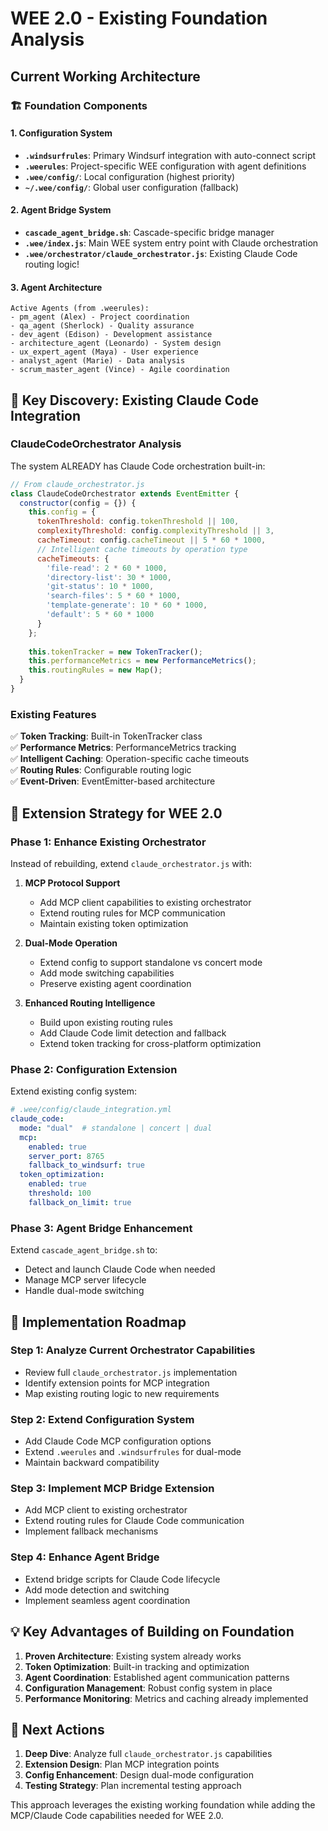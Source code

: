 # WEE 2.0 - Existing Foundation Analysis

## Current Working Architecture

### 🏗️ **Foundation Components**

#### 1. Configuration System
- **`.windsurfrules`**: Primary Windsurf integration with auto-connect script
- **`.weerules`**: Project-specific WEE configuration with agent definitions
- **`.wee/config/`**: Local configuration (highest priority)
- **`~/.wee/config/`**: Global user configuration (fallback)

#### 2. Agent Bridge System
- **`cascade_agent_bridge.sh`**: Cascade-specific bridge manager
- **`.wee/index.js`**: Main WEE system entry point with Claude orchestration
- **`.wee/orchestrator/claude_orchestrator.js`**: Existing Claude Code routing logic!

#### 3. Agent Architecture
```
Active Agents (from .weerules):
- pm_agent (Alex) - Project coordination
- qa_agent (Sherlock) - Quality assurance  
- dev_agent (Edison) - Development assistance
- architecture_agent (Leonardo) - System design
- ux_expert_agent (Maya) - User experience
- analyst_agent (Marie) - Data analysis
- scrum_master_agent (Vince) - Agile coordination
```

## 🎯 **Key Discovery: Existing Claude Code Integration**

### ClaudeCodeOrchestrator Analysis
The system ALREADY has Claude Code orchestration built-in:

```javascript
// From claude_orchestrator.js
class ClaudeCodeOrchestrator extends EventEmitter {
  constructor(config = {}) {
    this.config = {
      tokenThreshold: config.tokenThreshold || 100,
      complexityThreshold: config.complexityThreshold || 3,
      cacheTimeout: config.cacheTimeout || 5 * 60 * 1000,
      // Intelligent cache timeouts by operation type
      cacheTimeouts: {
        'file-read': 2 * 60 * 1000,
        'directory-list': 30 * 1000,
        'git-status': 10 * 1000,
        'search-files': 5 * 60 * 1000,
        'template-generate': 10 * 60 * 1000,
        'default': 5 * 60 * 1000
      }
    };
    
    this.tokenTracker = new TokenTracker();
    this.performanceMetrics = new PerformanceMetrics();
    this.routingRules = new Map();
  }
}
```

### Existing Features
✅ **Token Tracking**: Built-in TokenTracker class  
✅ **Performance Metrics**: PerformanceMetrics tracking  
✅ **Intelligent Caching**: Operation-specific cache timeouts  
✅ **Routing Rules**: Configurable routing logic  
✅ **Event-Driven**: EventEmitter-based architecture  

## 🔧 **Extension Strategy for WEE 2.0**

### Phase 1: Enhance Existing Orchestrator
Instead of rebuilding, extend `claude_orchestrator.js` with:

1. **MCP Protocol Support**
   - Add MCP client capabilities to existing orchestrator
   - Extend routing rules for MCP communication
   - Maintain existing token optimization

2. **Dual-Mode Operation**
   - Extend config to support standalone vs concert mode
   - Add mode switching capabilities
   - Preserve existing agent coordination

3. **Enhanced Routing Intelligence**
   - Build upon existing routing rules
   - Add Claude Code limit detection and fallback
   - Extend token tracking for cross-platform optimization

### Phase 2: Configuration Extension
Extend existing config system:

```yaml
# .wee/config/claude_integration.yml
claude_code:
  mode: "dual"  # standalone | concert | dual
  mcp:
    enabled: true
    server_port: 8765
    fallback_to_windsurf: true
  token_optimization:
    enabled: true
    threshold: 100
    fallback_on_limit: true
```

### Phase 3: Agent Bridge Enhancement
Extend `cascade_agent_bridge.sh` to:
- Detect and launch Claude Code when needed
- Manage MCP server lifecycle
- Handle dual-mode switching

## 🚀 **Implementation Roadmap**

### Step 1: Analyze Current Orchestrator Capabilities
- Review full `claude_orchestrator.js` implementation
- Identify extension points for MCP integration
- Map existing routing logic to new requirements

### Step 2: Extend Configuration System
- Add Claude Code MCP configuration options
- Extend `.weerules` and `.windsurfrules` for dual-mode
- Maintain backward compatibility

### Step 3: Implement MCP Bridge Extension
- Add MCP client to existing orchestrator
- Extend routing rules for Claude Code communication
- Implement fallback mechanisms

### Step 4: Enhance Agent Bridge
- Extend bridge scripts for Claude Code lifecycle
- Add mode detection and switching
- Implement seamless agent coordination

## 💡 **Key Advantages of Building on Foundation**

1. **Proven Architecture**: Existing system already works
2. **Token Optimization**: Built-in tracking and optimization
3. **Agent Coordination**: Established agent communication patterns
4. **Configuration Management**: Robust config system in place
5. **Performance Monitoring**: Metrics and caching already implemented

## 🎯 **Next Actions**

1. **Deep Dive**: Analyze full `claude_orchestrator.js` capabilities
2. **Extension Design**: Plan MCP integration points
3. **Config Enhancement**: Design dual-mode configuration
4. **Testing Strategy**: Plan incremental testing approach

This approach leverages the existing working foundation while adding the MCP/Claude Code capabilities needed for WEE 2.0.
